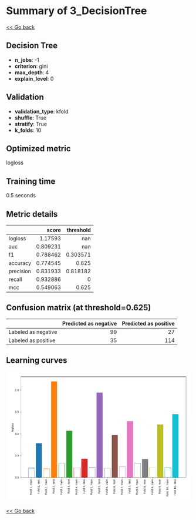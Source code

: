 # Summary of 3_DecisionTree

[<< Go back](../README.md)


## Decision Tree
- **n_jobs**: -1
- **criterion**: gini
- **max_depth**: 4
- **explain_level**: 0

## Validation
 - **validation_type**: kfold
 - **shuffle**: True
 - **stratify**: True
 - **k_folds**: 10

## Optimized metric
logloss

## Training time

0.5 seconds

## Metric details
|           |    score |   threshold |
|:----------|---------:|------------:|
| logloss   | 1.17593  |  nan        |
| auc       | 0.809231 |  nan        |
| f1        | 0.788462 |    0.303571 |
| accuracy  | 0.774545 |    0.625    |
| precision | 0.831933 |    0.818182 |
| recall    | 0.932886 |    0        |
| mcc       | 0.549063 |    0.625    |


## Confusion matrix (at threshold=0.625)
|                     |   Predicted as negative |   Predicted as positive |
|:--------------------|------------------------:|------------------------:|
| Labeled as negative |                      99 |                      27 |
| Labeled as positive |                      35 |                     114 |

## Learning curves
![Learning curves](learning_curves.png)

[<< Go back](../README.md)
